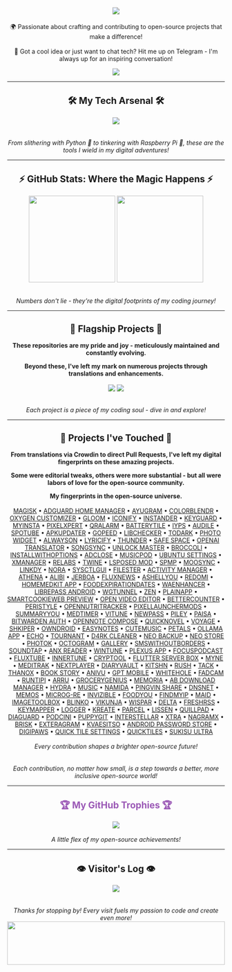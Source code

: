 <h1 align="center">
    <img src="https://readme-typing-svg.herokuapp.com/?font=Righteous&size=50&center=true&vCenter=true&width=1500&height=75&duration=2500&lines=Welcome+to+my+digital+playground!+👋;I'm+𝗛𝗼𝗹𝗶,+code+enthusiast+and+open-source+advocate!;Let's+dive+into+my+world+of+bits+and+bytes!" />
</h1>

<div align="center">
    
🌍 Passionate about crafting and contributing to open-source projects that make a difference! <br><br>
💬 Got a cool idea or just want to chat tech? Hit me up on Telegram - I'm always up for an inspiring conversation!

</div>

<div align="center"> 
  <a href="https://t.me/microzort">
    <img src="https://img.shields.io/badge/Let's_Connect!-333333?style=for-the-badge&logo=telegram&logoColor=blue" />
  </a>
</div>

---
 
<h2 align="center">🛠️ My Tech Arsenal 🛠️</h2>

<div align="center">
    <img src="https://skillicons.dev/icons?i=python,github,vscode,linux,debian,raspberrypi" />
</div>

<div align="center">
    <br><br>
    <i>From slithering with Python 🐍 to tinkering with Raspberry Pi 🥧, these are the tools I wield in my digital adventures!</i>
</div>

---

<h2 align="center">⚡ GitHub Stats: Where the Magic Happens ⚡</h2>

<div align=center>  
  <img height=200 align="center" src="https://github-readme-stats.vercel.app/api?username=mikropsoft&rank_icon=github" />
  <img height=200 align="center" src="https://github-readme-stats.vercel.app/api/top-langs/?username=mikropsoft" />
</div>

<div align="center">
    <br><br>
    <i>Numbers don't lie - they're the digital footprints of my coding journey!</i>
</div>

---

<h2 align="center">🚀 Flagship Projects 🚀</h2>

<div align="center">
    
**These repositories are my pride and joy - meticulously maintained and constantly evolving.**

**Beyond these, I've left my mark on numerous projects through translations and enhancements.**
    
</div>

<div align=center>   
  <img align="center" src="https://github-readme-stats.vercel.app/api/pin/?username=mikropsoft&repo=StevenBlock"/>
  <img align="center" src="https://github-readme-stats.vercel.app/api/pin/?username=mikropsoft&repo=Security-Scan-Automator"/>
</div>

<div align="center">
    <br><br>
    <i>Each project is a piece of my coding soul - dive in and explore!</i>
</div>

---

<h2 align="center">🌟 Projects I've Touched 🌟</h2>

<div align="center">
    
**From translations via Crowdin to direct Pull Requests, I've left my digital fingerprints on these amazing projects.**

**Some were editorial tweaks, others were more substantial - but all were labors of love for the open-source community.**    

</div>

<div align="center">
    <strong>My fingerprints in the open-source universe.</strong><br><br>
    <a href="https://github.com/topjohnwu/Magisk">MAGISK</a> • 
    <a href="https://github.com/JGeek00/adguard-home-manager">ADGUARD HOME MANAGER</a> • 
    <a href="https://github.com/AyuGram">AYUGRAM</a> • 
    <a href="https://github.com/Mahmud0808/ColorBlendr">COLORBLENDR</a> • 
    <a href="https://github.com/DHD2280/Oxygen-Customizer">OXYGEN CUSTOMIZER</a> • 
    <a href="https://github.com/MateriiApps/Gloom">GLOOM</a> • 
    <a href="https://github.com/Mahmud0808/Iconify">ICONIFY</a> • 
    <a href="https://thedise.me/instander">INSTANDER</a> • 
    <a href="https://github.com/AChep/keyguard-app">KEYGUARD</a> • 
    <a href="https://myinsta.app">MYINSTA</a> • 
    <a href="https://github.com/siavash79/PixelXpert">PIXELXPERT</a> • 
    <a href="https://github.com/sweakpl/qralarm-android">QRALARM</a> • 
    <a href="https://github.com/CominAtYou/BatteryTile">BATTERYTILE</a> • 
    <a href="https://github.com/StellarSand/IYPS">IYPS</a> • 
    <a href="https://github.com/aleksey-saenko/MusicRecognizer">AUDILE</a> • 
    <a href="https://github.com/KRTirtho/spotube">SPOTUBE</a> • 
    <a href="https://github.com/rumboalla/apkupdater">APKUPDATER</a> • 
    <a href="https://github.com/GopeedLab/gopeed">GOPEED</a> • 
    <a href="https://github.com/LibChecker/LibChecker">LIBCHECKER</a> • 
    <a href="https://github.com/darkmoonight/ToDark">TODARK</a> • 
    <a href="https://github.com/fibelatti/photo-widget">PHOTO WIDGET</a> •
    <a href="https://github.com/Domi04151309/AlwaysOn">ALWAYSON</a> • 
    <a href="https://github.com/WXRIW/Lyricify-App">LYRICIFY</a> • 
    <a href="https://github.com/thunder-app/thunder">THUNDER</a> • 
    <a href="https://github.com/aashishksahu/SafeSpace">SAFE SPACE</a> • 
    <a href="https://github.com/openai-translator/openai-translator">OPENAI TRANSLATOR</a> • 
    <a href="https://github.com/Lambada10/SongSync">SONGSYNC</a> • 
    <a href="https://github.com/sweakpl/unlock-master">UNLOCK MASTER</a> • 
    <a href="https://github.com/flauschtrud/broccoli">BROCCOLI</a> • 
    <a href="https://github.com/zacharee/InstallWithOptions">INSTALLWITHOPTIONS</a> • 
    <a href="https://github.com/zjyzip/AdClose">ADCLOSE</a> • 
    <a href="https://github.com/ubuntu-flutter-community/musicpod">MUSICPOD</a> • 
    <a href="https://github.com/ubuntu-flutter-community/settings">UBUNTU SETTINGS</a> • 
    <a href="https://github.com/Team-xManager/xManager">XMANAGER</a> • 
    <a href="https://github.com/theimpulson/ReLabs">RELABS</a> • 
    <a href="https://github.com/msasikanth/twine">TWINE</a> • 
    <a href="https://github.com/mywalkb/LSPosed_mod">LSPOSED MOD</a> • 
    <a href="https://github.com/toasterofbread/spmp">SPMP</a> • 
    <a href="https://github.com/Moosync/Moosync">MOOSYNC</a> • 
    <a href="https://github.com/JGeek00/linkdy">LINKDY</a> • 
    <a href="https://github.com/Sandakan/Nora">NORA</a> • 
    <a href="https://github.com/Lennoard/SysctlGUI">SYSCTLGUI</a> •  
    <a href="https://github.com/roozbehzarei/filester">FILESTER</a> • 
    <a href="https://github.com/sdex/ActivityManager">ACTIVITY MANAGER</a> • 
    <a href="https://github.com/SebaUbuntu/Athena">ATHENA</a> • 
    <a href="https://github.com/Myzel394/Alibi">ALIBI</a> • 
    <a href="https://github.com/LemmyNet/jerboa">JERBOA</a> • 
    <a href="https://github.com/KevinCFechtel/FluxNews">FLUXNEWS</a> • 
    <a href="https://github.com/DP-Hridayan/aShellYou">ASHELLYOU</a> • 
    <a href="https://github.com/acszo/Redomi">REDOMI</a> • 
    <a href="https://github.com/pewaru-333/HomeMedkit-App">HOMEMEDKIT APP</a> • 
    <a href="https://github.com/lorenzovngl/FoodExpirationDates">FOODEXPIRATIONDATES</a> • 
    <a href="https://github.com/Dev4Mod/WaEnhancer">WAENHANCER</a> • 
    <a href="https://github.com/LibrePass/LibrePass-Android">LIBREPASS ANDROID</a> • 
    <a href="https://github.com/zaneschepke/wgtunnel">WGTUNNEL</a> • 
    <a href="https://github.com/pakka-papad/Zen">ZEN</a> • 
    <a href="https://github.com/ismartcoding/plain-app">PLAINAPP</a> • 
    <a href="https://github.com/CookieJarApps/SmartCookieWeb-Preview">SMARTCOOKIEWEB PREVIEW</a> • 
    <a href="https://github.com/devhyper/open-video-editor">OPEN VIDEO EDITOR</a> • 
    <a href="https://github.com/albertvaka/bettercounter">BETTERCOUNTER</a> • 
    <a href="https://github.com/Hamza417/Peristyle">PERISTYLE</a> • 
    <a href="https://github.com/simonoppowa/OpenNutriTracker">OPENNUTRITRACKER</a> • 
    <a href="https://github.com/KieronQuinn/PixelLauncherMods">PIXELLAUNCHERMODS</a> • 
    <a href="https://github.com/talosross/SummaryYou">SUMMARYYOU</a> • 
    <a href="https://github.com/Futsch1/medTimer">MEDTIMER</a> • 
    <a href="https://github.com/25huizengek1/ViTune">VITUNE</a> • 
    <a href="https://github.com/6eero/NewPass">NEWPASS</a> • 
    <a href="https://github.com/justdeko/piley">PILEY</a> • 
    <a href="https://github.com/h4h13/paisa-app">PAISA</a> • 
    <a href="https://github.com/bitwarden/authenticator-android">BITWARDEN AUTH</a> • 
    <a href="https://github.com/YangDai2003/OpenNote-Compose">OPENNOTE COMPOSE</a> • 
    <a href="https://github.com/LagradOst/QuickNovel">QUICKNOVEL</a> • 
    <a href="https://github.com/dluvian/voyage">VOYAGE</a> • 
    <a href="https://github.com/Efimj/Shkiper">SHKIPER</a> • 
    <a href="https://github.com/BinTianqi/OwnDroid">OWNDROID</a> • 
    <a href="https://github.com/Kin69/EasyNotes">EASYNOTES</a> • 
    <a href="https://github.com/sosauce/CuteMusic">CUTEMUSIC</a> • 
    <a href="https://github.com/LeoColman/Petals">PETALS</a> • 
    <a href="https://github.com/JHubi1/ollama-app">OLLAMA APP</a> • 
    <a href="https://github.com/brahmkshatriya/echo">ECHO</a> • 
    <a href="https://github.com/Zimbelstern/Tournant">TOURNANT</a> • 
    <a href="https://github.com/D4rK7355608/com.d4rk.cleaner">D4RK CLEANER</a> • 
    <a href="https://github.com/NeoApplications/Neo-Backup">NEO BACKUP</a> • 
    <a href="https://github.com/NeoApplications/Neo-Store">NEO STORE</a> • 
    <a href="https://github.com/leonlatsch/Photok">PHOTOK</a> • 
    <a href="https://github.com/OctoGramApp/OctoGram">OCTOGRAM</a> • 
    <a href="https://github.com/IacobIonut01/Gallery">GALLERY</a> • 
    <a href="https://github.com/smswithoutborders/SMSWithoutBorders-App-Android">SMSWITHOUTBORDERS</a> • 
    <a href="https://github.com/Angel-Studio/SoundTap">SOUNDTAP</a> •  
    <a href="https://github.com/Anxcye/anx-reader">ANX READER</a> • 
    <a href="https://github.com/tranht17/WinTune">WINTUNE</a> • 
    <a href="https://github.com/techlore/Plexus-app">PLEXUS APP</a> • 
    <a href="https://github.com/allentown521/FocusPodcast">FOCUSPODCAST</a> • 
    <a href="https://github.com/mu-fazil-vk/FluxTube">FLUXTUBE</a> • 
    <a href="https://github.com/Malopieds/InnerTune">INNERTUNE</a> • 
    <a href="https://github.com/nfdz/Cryptool">CRYPTOOL</a> • 
    <a href="https://github.com/lollipopkit/flutter_server_box">FLUTTER SERVER BOX</a> • 
    <a href="https://github.com/Pool-Of-Tears/Myne">MYNE</a> • 
    <a href="https://github.com/AdamGuidarini/MediTrak">MEDITRAK</a> • 
    <a href="https://github.com/anilbeesetti/nextplayer">NEXTPLAYER</a> • 
    <a href="https://github.com/SankethBK/diaryvault">DIARYVAULT</a> • 
    <a href="https://github.com/aimok04/kitshn">KITSHN</a> • 
    <a href="https://github.com/shub39/Rush">RUSH</a> • 
    <a href="https://github.com/patzly/tack-android">TACK</a> • 
    <a href="https://github.com/Tornaco/Thanox">THANOX</a> • 
    <a href="https://github.com/Acclorite/book-story">BOOK STORY</a> • 
    <a href="https://github.com/SkyD666/AniVu">ANIVU</a> • 
    <a href="https://github.com/Taewan-P/gpt_mobile">GPT MOBILE</a> • 
    <a href="https://github.com/beradeep/whitehole">WHITEHOLE</a> • 
    <a href="https://github.com/anonfaded/FadCam">FADCAM</a> • 
    <a href="https://github.com/runtipi/runtipi">RUNTIPI</a> • 
    <a href="https://github.com/KSSidll/Arru">ARRU</a> • 
    <a href="https://github.com/DanielRendox/GroceryGenius">GROCERYGENIUS</a> • 
    <a href="https://github.com/xp4u1/memoria">MEMORIA</a> • 
    <a href="https://github.com/amir1376/ab-download-manager">AB DOWNLOAD MANAGER</a> • 
    <a href="https://github.com/hydralauncher/hydra">HYDRA</a> • 
    <a href="https://github.com/MissingCore/Music">MUSIC</a> • 
    <a href="https://github.com/namidaco/namida">NAMIDA</a> • 
    <a href="https://github.com/stonith404/pingvin-share">PINGVIN SHARE</a> • 
    <a href="https://github.com/t895/DNSNet">DNSNET</a> • 
    <a href="https://github.com/usememos/memos">MEMOS</a> • 
    <a href="https://github.com/WSTxda/MicroG-RE">MICROG-RE</a> • 
    <a href="https://github.com/Gedsh/InviZible">INVIZIBLE</a> • 
    <a href="https://github.com/maksimowiczm/FoodYou">FOODYOU</a> • 
    <a href="https://github.com/maksimowiczm/find-my-ip">FINDMYIP</a> • 
    <a href="https://github.com/Mobile-Artificial-Intelligence/maid">MAID</a> • 
    <a href="https://github.com/T8RIN/ImageToolbox">IMAGETOOLBOX</a> • 
    <a href="https://github.com/blinko-space/blinko">BLINKO</a> • 
    <a href="https://github.com/go-vikunja/vikunja">VIKUNJA</a> • 
    <a href="https://github.com/Scriptbash/Wispar">WISPAR</a> • 
    <a href="https://github.com/supershadoe/delta">DELTA</a> • 
    <a href="https://github.com/FreshRSS/FreshRSS">FRESHRSS</a> •
    <a href="https://github.com/keymapperorg/KeyMapper">KEYMAPPER</a> •
    <a href="https://github.com/Sanmeet007/logger">LOGGER</a> •
    <a href="https://github.com/knighthat/Kreate">KREATE</a> •
    <a href="https://github.com/itsvic-dev/parcel">PARCEL</a> •
    <a href="https://github.com/GrakovNe/lissen-android">LISSEN</a> •
    <a href="https://github.com/quillpad/quillpad">QUILLPAD</a> •
    <a href="https://github.com/Faltenreich/Diaguard">DIAGUARD</a> •
    <a href="https://github.com/XilinJia/Podcini.X">PODCINI</a> •
    <a href="https://github.com/catpuppyapp/PuppyGit">PUPPYGIT</a> •
    <a href="https://github.com/jwr1/interstellar">INTERSTELLAR</a> •
    <a href="https://github.com/crackededed/Xtra">XTRA</a> •
    <a href="https://github.com/risin42/NagramX">NAGRAMX</a> •
    <a href="https://github.com/BrisklyDev/brisk">BRISK</a> •
    <a href="https://github.com/exteraSquad/exteraGram">EXTERAGRAM</a> •
    <a href="https://github.com/MM2-0/Kvaesitso">KVAESITSO</a> •
    <a href="https://github.com/agrahn/Android-Password-Store">ANDROID PASSWORD STORE</a> •
    <a href="https://github.com/nethical6/digipaws">DIGIPAWS</a> •
    <a href="https://github.com/RBN-Apps/Quick-Tile-Settings">QUICK TILE SETTINGS</a> •
    <a href="https://github.com/flxholle/QuickTiles">QUICKTILES</a> •
    <a href="https://github.com/SukiSU-Ultra/SukiSU-Ultra">SUKISU ULTRA</a><br><br>
    <i>Every contribution shapes a brighter open-source future!</i>
</div>

<div align="center">
    <br><br>
    <i>Each contribution, no matter how small, is a step towards a better, more inclusive open-source world!</i> 
</div>

---

<h2 align="center" style="color: #9b59b6;">🏆 My GitHub Trophies 🏆</h2>

<div align="center">
    <img src="https://github-profile-trophy.vercel.app/?username=mikropsoft&theme=flat&margin-w=15" /><br><br>
    <i>A little flex of my open-source achievements!</i>
</div>

---

<h2 align="center">👁️ Visitor's Log 👁️</h2>

<div align="center">
    <a href="https://u8views.com/github/mikropsoft">
        <img src="https://u8views.com/api/v1/github/profiles/75412448/views/day-week-month-total-count.svg">
    </a>
</div>

<div align="center">
    <br><br>
    <i>Thanks for stopping by! Every visit fuels my passion to code and create even more!</i>
</div>

<img src="https://raw.githubusercontent.com/matfantinel/matfantinel/master/waves.svg" width="100%" height="100">

